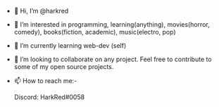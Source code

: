 - 👋 Hi, I’m @harkred
- 👀 I’m interested in programming, learning(anything), movies(horror, comedy), books(fiction, academic), music(electro, pop)
- 🌱 I’m currently learning web-dev (self)
- 💞️ I’m looking to collaborate on any project. Feel free to contribute to some of my open source projects.
- 📫 How to reach me:-
  
  Discord: HarkRed#0058
